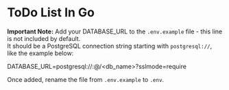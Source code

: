 # ToDo List In Go

**Important Note:** Add your DATABASE_URL to the `.env.example` file - this line is not included by default.  
It should be a PostgreSQL connection string starting with `postgresql://`, like the example below:

DATABASE_URL=postgresql://<username>:<password>@<host>/<db_name>?sslmode=require

Once added, rename the file from `.env.example` to `.env`.
